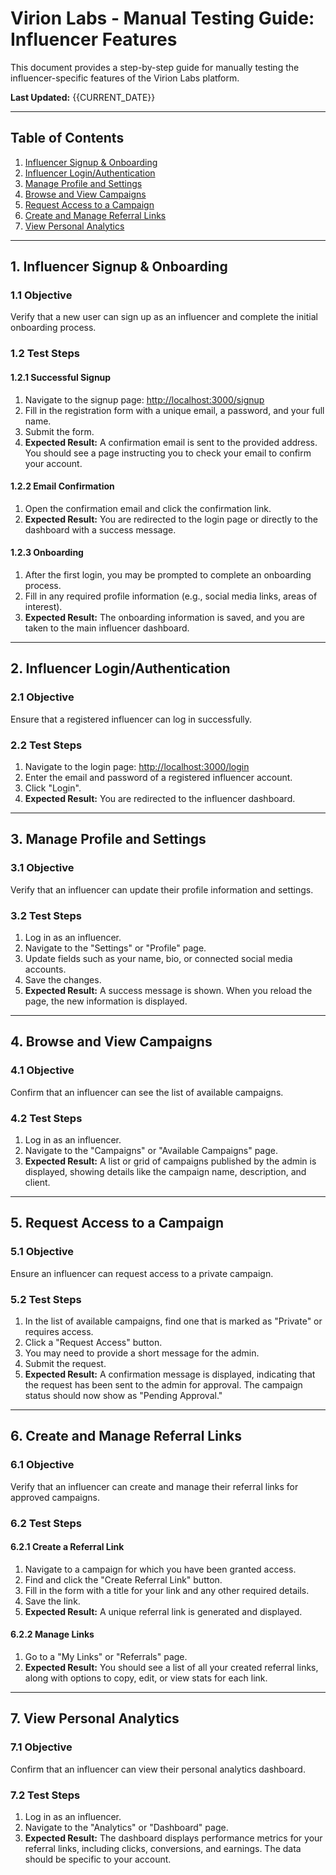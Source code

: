# Virion Labs - Manual Testing Guide: Influencer Features

This document provides a step-by-step guide for manually testing the influencer-specific features of the Virion Labs platform.

**Last Updated:** {{CURRENT_DATE}}

---

## Table of Contents
1.  [Influencer Signup & Onboarding](#1-influencer-signup--onboarding)
2.  [Influencer Login/Authentication](#2-influencer-loginauthentication)
3.  [Manage Profile and Settings](#3-manage-profile-and-settings)
4.  [Browse and View Campaigns](#4-browse-and-view-campaigns)
5.  [Request Access to a Campaign](#5-request-access-to-a-campaign)
6.  [Create and Manage Referral Links](#6-create-and-manage-referral-links)
7.  [View Personal Analytics](#7-view-personal-analytics)

---

## 1. Influencer Signup & Onboarding

### 1.1 Objective
Verify that a new user can sign up as an influencer and complete the initial onboarding process.

### 1.2 Test Steps

#### 1.2.1 Successful Signup
1.  Navigate to the signup page: [http://localhost:3000/signup](http://localhost:3000/signup)
2.  Fill in the registration form with a unique email, a password, and your full name.
3.  Submit the form.
4.  **Expected Result:** A confirmation email is sent to the provided address. You should see a page instructing you to check your email to confirm your account.

#### 1.2.2 Email Confirmation
1.  Open the confirmation email and click the confirmation link.
2.  **Expected Result:** You are redirected to the login page or directly to the dashboard with a success message.

#### 1.2.3 Onboarding
1.  After the first login, you may be prompted to complete an onboarding process.
2.  Fill in any required profile information (e.g., social media links, areas of interest).
3.  **Expected Result:** The onboarding information is saved, and you are taken to the main influencer dashboard.

---

## 2. Influencer Login/Authentication

### 2.1 Objective
Ensure that a registered influencer can log in successfully.

### 2.2 Test Steps
1.  Navigate to the login page: [http://localhost:3000/login](http://localhost:3000/login)
2.  Enter the email and password of a registered influencer account.
3.  Click "Login".
4.  **Expected Result:** You are redirected to the influencer dashboard.

---

## 3. Manage Profile and Settings

### 3.1 Objective
Verify that an influencer can update their profile information and settings.

### 3.2 Test Steps
1.  Log in as an influencer.
2.  Navigate to the "Settings" or "Profile" page.
3.  Update fields such as your name, bio, or connected social media accounts.
4.  Save the changes.
5.  **Expected Result:** A success message is shown. When you reload the page, the new information is displayed.

---

## 4. Browse and View Campaigns

### 4.1 Objective
Confirm that an influencer can see the list of available campaigns.

### 4.2 Test Steps
1.  Log in as an influencer.
2.  Navigate to the "Campaigns" or "Available Campaigns" page.
3.  **Expected Result:** A list or grid of campaigns published by the admin is displayed, showing details like the campaign name, description, and client.

---

## 5. Request Access to a Campaign

### 5.1 Objective
Ensure an influencer can request access to a private campaign.

### 5.2 Test Steps
1.  In the list of available campaigns, find one that is marked as "Private" or requires access.
2.  Click a "Request Access" button.
3.  You may need to provide a short message for the admin.
4.  Submit the request.
5.  **Expected Result:** A confirmation message is displayed, indicating that the request has been sent to the admin for approval. The campaign status should now show as "Pending Approval."

---

## 6. Create and Manage Referral Links

### 6.1 Objective
Verify that an influencer can create and manage their referral links for approved campaigns.

### 6.2 Test Steps

#### 6.2.1 Create a Referral Link
1.  Navigate to a campaign for which you have been granted access.
2.  Find and click the "Create Referral Link" button.
3.  Fill in the form with a title for your link and any other required details.
4.  Save the link.
5.  **Expected Result:** A unique referral link is generated and displayed.

#### 6.2.2 Manage Links
1.  Go to a "My Links" or "Referrals" page.
2.  **Expected Result:** You should see a list of all your created referral links, along with options to copy, edit, or view stats for each link.

---

## 7. View Personal Analytics

### 7.1 Objective
Confirm that an influencer can view their personal analytics dashboard.

### 7.2 Test Steps
1.  Log in as an influencer.
2.  Navigate to the "Analytics" or "Dashboard" page.
3.  **Expected Result:** The dashboard displays performance metrics for your referral links, including clicks, conversions, and earnings. The data should be specific to your account. 